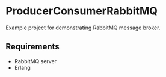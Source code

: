 # ProducerConsumerRabbitMQ
Example project for demonstrating RabbitMQ message broker.


## Requirements

- RabbitMQ server
- Erlang 
